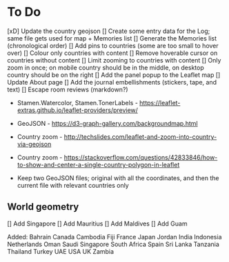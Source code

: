 # To Do

[xD] Update the country geojson
[] Create some entry data for the Log; same file gets used for map + Memories list
[] Generate the Memories list (chronological order)
[] Add pins to countries (some are too small to hover over)
[] Colour only countries with content
[] Remove hoverable cursor on countries without content
[] Limit zooming to countries with content
[] Only zoom in once; on mobile country should be in the middle, on desktop country should be on the right
[] Add the panel popup to the Leaflet map
[] Update About page
[] Add the journal embellishments (stickers, tape, and text)
[] Escape room reviews (markdown?)

- Stamen.Watercolor, Stamen.TonerLabels - https://leaflet-extras.github.io/leaflet-providers/preview/
- GeoJSON - https://d3-graph-gallery.com/backgroundmap.html
- Country zoom - http://techslides.com/leaflet-and-zoom-into-country-via-geojson
- Country zoom - https://stackoverflow.com/questions/42833846/how-to-show-and-center-a-single-country-polygon-in-leaflet

- Keep two GeoJSON files; original with all the coordinates, and then the current file with relevant countries only

## World geometry
[] Add Singapore
[] Add Mauritius
[] Add Maldives
[] Add Guam

Added:
Bahrain
Canada
Cambodia
Fiji
France
Japan
Jordan
India
Indonesia
Netherlands
Oman
Saudi
Singapore
South Africa
Spain
Sri Lanka
Tanzania
Thailand
Turkey
UAE
USA
UK
Zambia